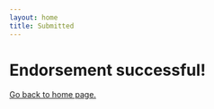 ```yaml
---
layout: home
title: Submitted
---
```


<h1> Endorsement successful! </h1>

<a href="/"> Go back to home page. </a>